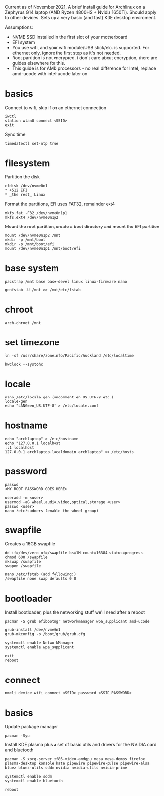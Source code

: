 Current as of November 2021, A brief install guide for Archlinux on a Zephyrus G14 laptop (AMD Ryzen 4800HS + Nvidia 1650Ti). Should apply to other devices. Sets up a very basic (and fast) KDE desktop enviroment.

Assumptions: 
* NVME SSD installed in the first slot of your motherboard
* EFI system
* You use wifi, and your wifi module/USB stick/etc. is supported. For ethernet only, ignore the first step as it's not needed.
* Root partition is not encrypted. I don't care about encryption, there are guides elsewhere for this.
* This guide is for AMD processors - no real difference for Intel, replace amd-ucode with intel-ucode later on

# basics
Connect to wifi, skip if on an ethernet connection

    iwctl
    station wlan0 connect <SSID>
    exit

Sync time

    timedatectl set-ntp true

# filesystem
Partition the disk

    cfdisk /dev/nvme0n1
    * +512 EFI
    * _the rest_ Linux

Format the partitions, EFI uses FAT32, remainder ext4

    mkfs.fat -F32 /dev/nvme0n1p1
    mkfs.ext4 /dev/nvme0n1p2


Mount the root partition, create a boot directory and mount the EFI partition

    mount /dev/nvme0n1p2 /mnt
    mkdir -p /mnt/boot
    mkdir -p /mnt/boot/efi
    mount /dev/nvme0n1p1 /mnt/boot/efi


# base system

    pacstrap /mnt base base-devel linux linux-firmware nano 

    genfstab -U /mnt >> /mnt/etc/fstab

# chroot

    arch-chroot /mnt

# set timezone

    ln -sf /usr/share/zoneinfo/Pacific/Auckland /etc/localtime

    hwclock --systohc

# locale

    nano /etc/locale.gen (uncomment en_US.UTF-8 etc.)
    locale-gen
    echo "LANG=en_US.UTF-8" > /etc/locale.conf

# hostname

    echo "archlaptop" > /etc/hostname
    echo "127.0.0.1 localhost
    ::1 localhost
    127.0.0.1 archlaptop.localdomain archlaptop" >> /etc/hosts

# password

    passwd
    <MY ROOT PASSWORD GOES HERE>

    useradd -m <user>
    usermod -aG wheel,audio,video,optical,storage <user>
    passwd <user>
    nano /etc/sudoers (enable the wheel group)

# swapfile
Creates a 16GB swapfile

    dd if=/dev/zero of=/swapfile bs=1M count=16384 status=progress
    chmod 600 /swapfile
    mkswap /swapfile
    swapon /swapfile

    nano /etc/fstab (add following:)
    /swapfile none swap defaults 0 0

# bootloader
Install bootloader, plus the networking stuff we'll need after a reboot

    pacman -S grub efibootmgr networkmanager wpa_supplicant amd-ucode

    grub-install /dev/nvme0n1
    grub-mkconfig -o /boot/grub/grub.cfg

    systemctl enable NetworkManager
    systemctl enable wpa_supplicant

    exit
    reboot

# connect

    nmcli device wifi connect <SSID> password <SSID_PASSWORD>

# basics
Update package manager

    pacman -Syu
    
Install KDE plasma plus a set of basic utils and drivers for the NVIDIA card and bluetooth

    pacman -S xorg-server xf86-video-amdgpu mesa mesa-demos firefox plasma-desktop konsole kate pipewire pipewire-pulse pipewire-alsa bluez bluez-utils sddm nvidia nvidia-utils nvidia-prime

    systemctl enable sddm
    systemctl enable bluetooth

    reboot

